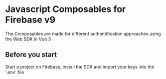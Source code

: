 # Javascript Composables for Firebase v9

The Composables are made for different authentification approaches using the Web SDK in Vue 3

## Before you start

Start a project on Firebase, install the SDK and import your keys into the '.env' file
